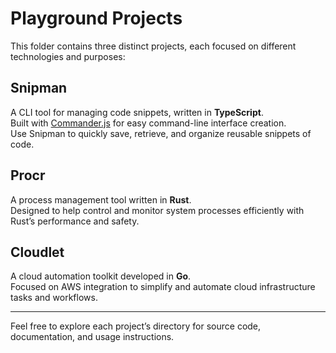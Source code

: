 # Playground Projects

This folder contains three distinct projects, each focused on different technologies and purposes:

## Snipman
A CLI tool for managing code snippets, written in **TypeScript**.  
Built with [Commander.js](https://github.com/tj/commander.js) for easy command-line interface creation.  
Use Snipman to quickly save, retrieve, and organize reusable snippets of code.

## Procr
A process management tool written in **Rust**.  
Designed to help control and monitor system processes efficiently with Rust’s performance and safety.

## Cloudlet
A cloud automation toolkit developed in **Go**.  
Focused on AWS integration to simplify and automate cloud infrastructure tasks and workflows.

---

Feel free to explore each project’s directory for source code, documentation, and usage instructions.
